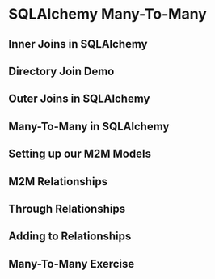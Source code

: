 # SQLAlchemy Many-To-Many

## Inner Joins in SQLAlchemy

## Directory Join Demo

## Outer Joins in SQLAlchemy

## Many-To-Many in SQLAlchemy

## Setting up our M2M Models

## M2M Relationships

## Through Relationships

## Adding to Relationships

## Many-To-Many Exercise

